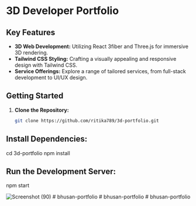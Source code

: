 
# 3D Developer Portfolio

## Key Features

- **3D Web Development:** Utilizing React 3fiber and Three.js for immersive 3D rendering.
- **Tailwind CSS Styling:** Crafting a visually appealing and responsive design with Tailwind CSS.
- **Service Offerings:** Explore a range of tailored services, from full-stack development to UI/UX design.

## Getting Started

1. **Clone the Repository:**
   ```bash
   git clone https://github.com/ritika789/3d-portfolio.git

## Install Dependencies:

cd 3d-portfolio
npm install

## Run the Development Server:

npm start


 ![Screenshot (90)](https://github.com/ritika789/3d-portfolio/assets/83690198/2ed08294-3f12-4183-b435-1df633824a05)
#   b h u s a n - p o r t f o l i o  
 #   b h u s a n - p o r t f o l i o  
 #   b h u s a n - p o r t f o l i o  
 